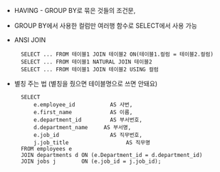 - HAVING - GROUP BY로 묶은 것들의 조건문,
- GROUP BY에서 사용한 컬럼만 여러행 함수로 SELECT에서 사용 가능
- ANSI JOIN

        SELECT ... FROM 테이블1 JOIN 테이블2 ON(테이블1.컬럼 = 테이블2.컬럼)
        SELECT ... FROM 테이블1 NATURAL JOIN 테이블2
        SELECT ... FROM 테이블1 JOIN 테이블2 USING 컬럼

- 별칭 주는 법 (별칭을 줬으면 테이블명으로 쓰면 안돼요)

        SELECT 
            e.employee_id           AS 사번, 
            e.first_name            AS 이름,
            e.department_id         AS 부서번호, 
            d.department_name     AS 부서명,
            e.job_id                AS 직무번호, 
            j.job_title                  AS 직무명
        FROM employees e
        JOIN departments d ON (e.Department_id = d.department_id)
        JOIN jobs j        ON (e.job_id = j.job_id); 
